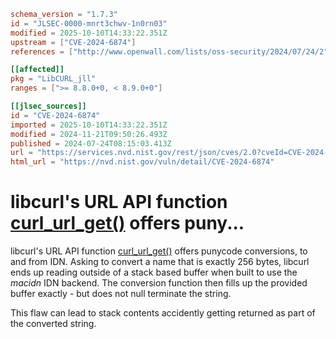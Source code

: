 ```toml
schema_version = "1.7.3"
id = "JLSEC-0000-mnrt3chwv-1n0rn03"
modified = 2025-10-10T14:33:22.351Z
upstream = ["CVE-2024-6874"]
references = ["http://www.openwall.com/lists/oss-security/2024/07/24/2", "https://curl.se/docs/CVE-2024-6874.html", "https://curl.se/docs/CVE-2024-6874.json", "https://hackerone.com/reports/2604391", "http://www.openwall.com/lists/oss-security/2024/07/24/2", "https://curl.se/docs/CVE-2024-6874.html", "https://curl.se/docs/CVE-2024-6874.json", "https://hackerone.com/reports/2604391", "https://security.netapp.com/advisory/ntap-20240822-0004/"]

[[affected]]
pkg = "LibCURL_jll"
ranges = [">= 8.8.0+0, < 8.9.0+0"]

[[jlsec_sources]]
id = "CVE-2024-6874"
imported = 2025-10-10T14:33:22.351Z
modified = 2024-11-21T09:50:26.493Z
published = 2024-07-24T08:15:03.413Z
url = "https://services.nvd.nist.gov/rest/json/cves/2.0?cveId=CVE-2024-6874"
html_url = "https://nvd.nist.gov/vuln/detail/CVE-2024-6874"
```

# libcurl's URL API function [curl_url_get()](https://curl.se/libcurl/c/curl_url_get.html) offers puny...

libcurl's URL API function
[curl_url_get()](https://curl.se/libcurl/c/curl_url_get.html) offers punycode
conversions, to and from IDN. Asking to convert a name that is exactly 256
bytes, libcurl ends up reading outside of a stack based buffer when built to
use the *macidn* IDN backend. The conversion function then fills up the
provided buffer exactly - but does not null terminate the string.

This flaw can lead to stack contents accidently getting returned as part of
the converted string.

